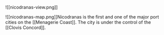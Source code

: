 ![[nicodranas-view.png]]

![[nicodranas-map.png]]Nicodranas is the first and one of the major port cities on the [[Menagerie Coast]]. The city is under the control of the [[Clovis Concord]].